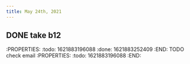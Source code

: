 ```yaml
---
title: May 24th, 2021
---
```


## DONE take b12
:PROPERTIES:
:todo: 1621883196088
:done: 1621883252409
:END:
TODO check email
:PROPERTIES:
:todo: 1621883196088
:END:
